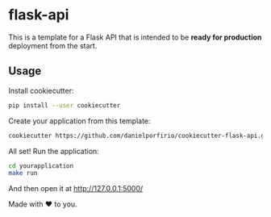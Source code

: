 # flask-api

This is a template for a Flask API that is intended to be **ready for production** deployment from the start.

## Usage
Install cookiecutter:
```bash
pip install --user cookiecutter
```

Create your application from this template:

```bash
cookiecutter https://github.com/danielporfirio/cookiecutter-flask-api.git
```
All set! Run the application:

```bash
cd yourapplication
make run
```
And then open it at http://127.0.0.1:5000/



Made with &#9829; to you.